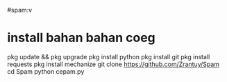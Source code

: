 #spam:v

install bahan bahan coeg
========================
pkg update && pkg upgrade
pkg install python
pkg install git
pkg install requests 
pkg install mechanize
git clone https://github.com/Zrantuy/Spam
cd Spam
python cepam.py
